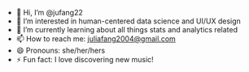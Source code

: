 - 👋 Hi, I’m @jufang22
- 👀 I’m interested in human-centered data science and UI/UX design
- 🌱 I’m currently learning about all things stats and analytics related
- 📫 How to reach me: juliafang2004@gmail.com
- 😄 Pronouns: she/her/hers
- ⚡ Fun fact: I love discovering new music!

<!---
jufang22/jufang22 is a ✨ special ✨ repository because its `README.md` (this file) appears on your GitHub profile.
You can click the Preview link to take a look at your changes.
--->
